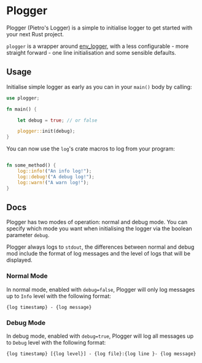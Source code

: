# Plogger

Plogger (Pietro's Logger) is a simple to initialise logger to get started with your next Rust project.

`plogger` is a wrapper around [env_logger](https://docs.rs/env_logger/latest/env_logger/), with a less configurable - more straight forward - one line initialisation and some sensible defaults.

## Usage

Initialise simple logger as early as you can in your `main()` body by calling:

```rust
use plogger;

fn main() {

    let debug = true; // or false

    plogger::init(debug);
}
```

You can now use the `log`'s crate macros to log from your program:

```rust

fn some_method() {
    log::info!("An info log!");
    log::debug!("A debug log!");
    log::warn!("A warn log!");
}
```

## Docs

Plogger has two modes of operation: normal and debug mode. You can specify which mode you want when initialising the logger via the boolean parameter `debug`.

Plogger always logs to `stdout`, the differences between normal and debug mod include the format of log messages and the level of logs that will be displayed.

### Normal Mode

In normal mode, enabled with `debug=false`, Plogger will only log messages up to `Info` level with the following format:

```
{log timestamp} - {log message}
```

### Debug Mode

In debug mode, enabled with `debug=true`, Plogger will log all messages up to `Debug` level with the following format:

```
{log timestamp} [{log level}] - {log file}:{log line }- {log message}
```
